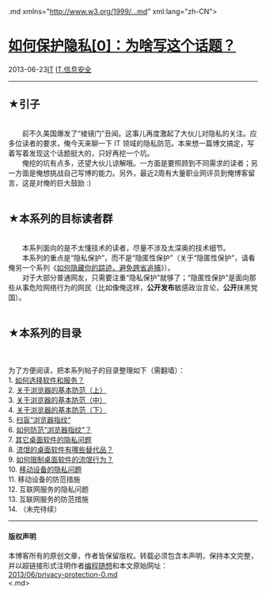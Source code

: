 <!DOCTYPE.md>
.md xmlns="http://www.w3.org/1999/...md" xml:lang="zh-CN">
<head>
<meta http-equiv="Content-Type" content="text.md; charset=utf-8" />
<meta name="generator" content="Python script by program.think@gmail.com" />
<meta name="provider" content="program-think.blogspot.com" />
<link type="text/css" rel="stylesheet" href="../../css/program-think.css" />
<title>如何保护隐私[0]：为啥写这个话题？ - 编程随想的博客</title>
</head>
<body>
<div id="main" style="width:100%;">
<h1><a href="../../index.md" title="回到首页">如何保护隐私[0]：为啥写这个话题？</a></h1>
<div class="post-info"><span class="date-header">2013-06-23</span><a href="../../tags/IT.md" class="tag">IT</a> <a href="../../tags/IT.E4BFA1E681AFE5AE89E585A8.md" class="tag">IT.信息安全</a> </div>
<hr>
<div class="post">
<h2>★引子</h2><br />&#12288;&#12288;前不久美国爆发了“棱镜门”丑闻。这事儿再度激起了大伙儿对隐私的关注。应多位读者的要求，俺今天来聊一下 IT 领域的隐私防范。本来想一篇博文搞定，写着写着发现这个话题挺大的，只好再挖一个坑。<a name='more'></a><!--program-think--><br />&#12288;&#12288;俺挖的坑有点多，还望大伙儿谅解哦。一方面是要照顾到不同需求的读者；另一方面是俺想挑战自己写博的能力。另外，最近2周有大量职业网评员到俺博客留言，这是对俺的巨大鼓励 :)<br /><br /><h2>★本系列的目标读者群</h2><br />&#12288;&#12288;本系列面向的是不太懂技术的读者，尽量不涉及太深奥的技术细节。<br />&#12288;&#12288;本系列的重点是“隐私保护”，而不是“隐匿性保护”（关于“隐匿性保护”，请看俺另一个系列《<a href="../../2010/04/howto-cover-your-tracks-0.md">如何隐藏你的踪迹，避免跨省追捕</a>》）。<br />&#12288;&#12288;对于大部分普通网友，只需要注重“隐私保护”就够了；“隐匿性保护”是面向那些从事危险网络行为的网民（比如像俺这样，<b>公开发布</b>敏感政治言论，<b>公开</b>抹黑党国）。<br /><br /><h2>★本系列的目录</h2><a name="index"> </a><br /><br />为了方便阅读，把本系列帖子的目录整理如下（需翻墙）： <br />1. <a href="../../2013/06/privacy-protection-1.md">如何选择软件和服务？</a><br />2. <a href="../../2013/06/privacy-protection-2.md">关于浏览器的基本防范（上）</a><br />3. <a href="../../2013/07/privacy-protection-3.md">关于浏览器的基本防范（中）</a><br />4. <a href="../../2013/07/privacy-protection-4.md">关于浏览器的基本防范（下）</a><br />5. <a href="../../2014/01/privacy-protection-5.md">扫盲“浏览器指纹”</a><br />6. <a href="../../2014/01/privacy-protection-6.md">如何防范“浏览器指纹”？</a><br />7. <a href="../../2014/08/privacy-protection-7.md">其它桌面软件的隐私问题</a><br />8. <a href="../../2014/08/privacy-protection-8.md">流氓的桌面软件有哪些替代品？</a><br />9. <a href="../../2014/08/privacy-protection-9.md">如何限制桌面软件的流氓行为？</a><br />10. <a href="../../2015/01/privacy-protection-10.md">移动设备的隐私问题</a><br />11. 移动设备的防范措施<br />12. 互联网服务的隐私问题<br />13. 互联网服务的防范措施<br />14. （未完待续）<div class="blogger-post-footer">
</div>
<hr>
<div class="copyright">
<h4>版权声明</h4>
本博客所有的原创文章，作者皆保留版权。转载必须包含本声明，保持本文完整，并以超链接形式注明作者<a href="mailto:program.think@gmail.com">编程随想</a>和本文原始网址：<br>
<a href="2013/06/privacy-protection-0.md">2013/06/privacy-protection-0.md</a>
</div>
</div>
</body>
<.md>
